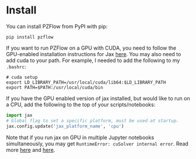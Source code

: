 # Install

You can install PZFlow from PyPI with pip:

```shell
pip install pzflow
```

If you want to run PZFlow on a GPU with CUDA, you need to follow the GPU-enabled installation instructions for Jax [here](https://github.com/google/jax).
You may also need to add cuda to your path.
For example, I needed to add the following to my `.bashrc`:

```shell
# cuda setup
export LD_LIBRARY_PATH=/usr/local/cuda/lib64:$LD_LIBRARY_PATH
export PATH=$PATH:/usr/local/cuda/bin
```

If you have the GPU enabled version of jax installed, but would like to run on a CPU, add the following to the top of your scripts/notebooks:

```python
import jax
# Global flag to set a specific platform, must be used at startup.
jax.config.update('jax_platform_name', 'cpu')
```

Note that if you run jax on GPU in multiple Jupyter notebooks simultaneously, you may get `RuntimeError: cuSolver internal error`. Read more [here](https://github.com/google/jax/issues/4497) and [here](https://jax.readthedocs.io/en/latest/gpu_memory_allocation.html).
